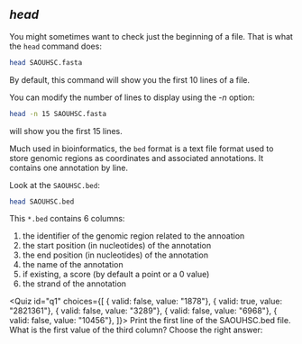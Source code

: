 <script>
import Quiz from "components/Quiz.svelte";
</script>

## *head*

You might sometimes want to check just the beginning of a file.
That is what the `head` command does:

```bash
head SAOUHSC.fasta
```

By default, this command will show you the first 10 lines of a file. 

You can modify the number of lines to display using the _-n_ option:

```bash
head -n 15 SAOUHSC.fasta
``` 

will show you the first 15 lines.

Much used in bioinformatics, the `bed` format is a text file format used to store genomic regions as coordinates and associated annotations.
It contains one annotation by line.

Look at the `SAOUHSC.bed`:

```bash
head SAOUHSC.bed
``` 

This `*.bed` contains 6 columns: 
 1. the identifier of the genomic region related to the annoation
 2. the start position (in nucleotides) of the annotation
 3. the end position (in nucleotides) of the annotation
 4. the name of the annotation
 5. if existing, a score (by default a point or a 0 value)
 6. the strand of the annotation

<Quiz id="q1" choices={[
  { valid: false, value: "1878"},
	{ valid: true, value: "2821361"},
	{ valid: false, value: "3289"},
  { valid: false, value: "6968"},
	{ valid: false, value: "10456"},
]}>
	<span slot="prompt">
		Print the first line of the SAOUHSC.bed file. What is the first value of the third column? Choose the right answer: 
	</span>
</Quiz>


